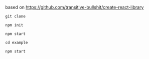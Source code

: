 based on https://github.com/transitive-bullshit/create-react-library


`git clone`

`npm init`

`npm start`

`cd example`

`npm start`
